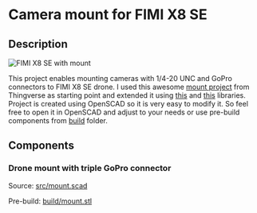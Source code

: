 # Camera mount for FIMI X8 SE

## Description

![FIMI X8 SE with mount](images/drone.jpeg)

This project enables mounting cameras with 1/4-20 UNC and GoPro connectors to FIMI X8 SE drone. I used this awesome [mount project](https://www.thingiverse.com/thing:3713687) from Thingverse as starting point and extended it using [this](https://www.thingiverse.com/thing:62800) and [this](https://www.thingiverse.com/thing:125939) libraries. Project is created using OpenSCAD so it is very easy to modify it. So feel free to open it in OpenSCAD and adjust to your needs or use pre-build components from [build](build/) folder.

## Components

### Drone mount with triple GoPro connector

Source: [src/mount.scad](src/mount.scad)

Pre-build: [build/mount.stl](build/mount.stl)


